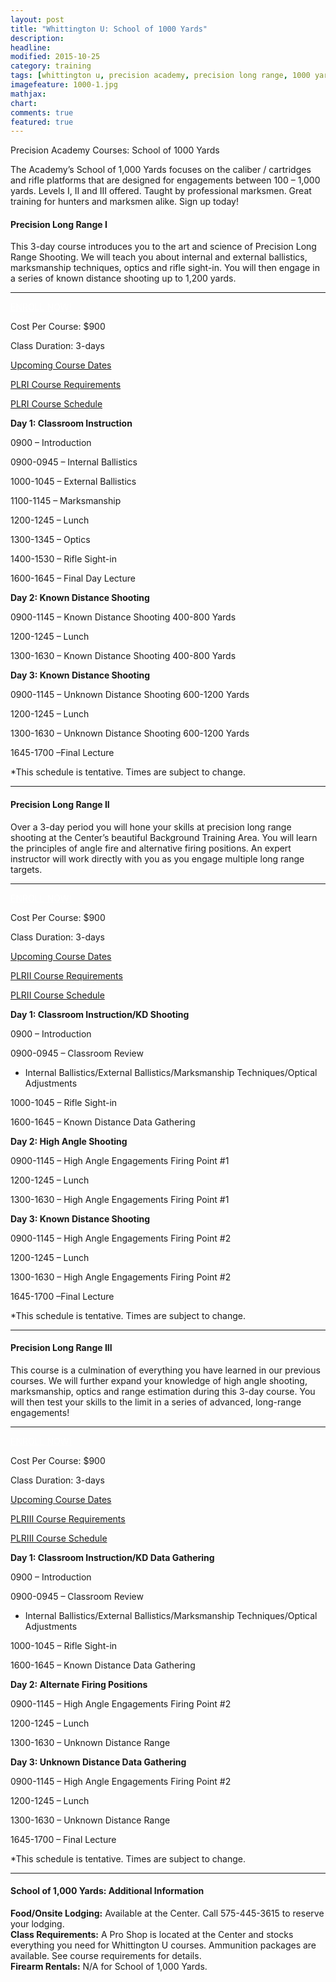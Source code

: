 ```yaml
---
layout: post
title: "Whittington U: School of 1000 Yards"
description: 
headline: 
modified: 2015-10-25
category: training
tags: [whittington u, precision academy, precision long range, 1000 yards, hunting, technical, course schedule]
imagefeature: 1000-1.jpg
mathjax: 
chart: 
comments: true
featured: true
---
```


Precision Academy Courses:  School of 1000 Yards

<p class="content-summary">The Academy’s School of 1,000 Yards focuses on the caliber / cartridges and rifle platforms that are designed for engagements between 100 – 1,000 yards.  Levels I, II and III offered.  Taught by professional marksmen.  Great training for hunters and marksmen alike.  Sign up today!</p>
				   
<h4>Precision Long Range I</h4>
<p>This 3-day course introduces you to the art and science of Precision Long Range Shooting. We will teach you about internal and external ballistics, marksmanship techniques, optics and rifle sight-in. You will then engage in a series of known distance shooting up to 1,200 yards.</p>
<hr />  
<p><a style="color: #fff;" href="http://nrawc.goemerchant-stores.com/Precision-Long-Range-I_p_90.html" target="_blank" class="btn btn-danger pull-right">ENROLL NOW!</a></p>
<p>Cost Per Course: $900</p>
<p>Class Duration: 3-days</p>
<p><a href="http://nrawc.goemerchant-stores.com/Precision-Long-Range-I_p_90.html" target="_blank">Upcoming Course Dates</a></p>
<p><a href="/training/whittington-u-course-requirements/" title="Course Requirements">PLRI Course Requirements</a></p>
<p><a href="#plrischedule" data-toggle="collapse">PLRI Course Schedule</a></p>
<div id="plrischedule" class="collapse">                            
<div class="well">                 
<p><strong>Day 1: Classroom Instruction</strong></p>
<p>0900 – Introduction</p>
<p>0900-0945 – Internal Ballistics</p>
<p>1000-1045 – External Ballistics</p>
<p>1100-1145 – Marksmanship</p>
<p>1200-1245 – Lunch</p>
<p>1300-1345 – Optics</p>
<p>1400-1530 – Rifle Sight-in</p>
<p>1600-1645 – Final Day Lecture</p>
</div>
<div class="well">                 
<p><strong>Day 2: Known Distance Shooting</strong></p>
<p>0900-1145 – Known Distance Shooting 400-800 Yards</p>
<p>1200-1245 – Lunch</p>
<p>1300-1630 – Known Distance Shooting 400-800 Yards</p>
</div>
<div class="well">                 
<p><strong>Day 3: Known Distance Shooting</strong></p>
<p>0900-1145 – Unknown Distance Shooting 600-1200 Yards</p>
<p>1200-1245 – Lunch</p>
<p>1300-1630 – Unknown Distance Shooting 600-1200 Yards</p>
<p>1645-1700 –Final Lecture</p>
<p>*This schedule is tentative.  Times are subject to change.</p>
</div>

<hr />  
     
<h4>Precision Long Range II</h4>
<p>Over a 3-day period you will hone your skills at precision long range shooting at the Center’s beautiful Background Training Area.  You will learn the principles of angle fire and alternative firing positions. An expert instructor will work directly with you as you engage multiple long range targets.</p>
<hr />        
<p><a style="color: #fff;" href="http://nrawc.goemerchant-stores.com/Precision-Long-Range-II_p_91.html" target="_blank" class="btn btn-danger pull-right">ENROLL NOW!</a></p>
<p>Cost Per Course: $900</p>
<p>Class Duration: 3-days</p>
<p><a href="http://nrawc.goemerchant-stores.com/Precision-Long-Range-II_p_91.html">Upcoming Course Dates</a></p>
<p><a href="/training/whittington-u-course-requirements/" title="Course Requirements">PLRII Course Requirements</a></p>
<p><a href="#plriischedule" data-toggle="collapse">PLRII Course Schedule</a></p>
<div id="plriischedule" class="collapse">                    
<div class="well">             
<p><strong>Day 1: Classroom Instruction/KD Shooting</strong></p>
<p>0900 – Introduction</p>
<p>0900-0945 – Classroom Review</p>
<ul>
<li>Internal Ballistics/External Ballistics/Marksmanship Techniques/Optical Adjustments</li>
</ul>
<p>1000-1045 – Rifle Sight-in</p>
<p>1600-1645 – Known Distance Data Gathering</p>
</div>
<div class="well">             
<p><strong>Day 2: High Angle Shooting</strong></p>
<p>0900-1145 – High Angle Engagements Firing Point #1</p>
<p>1200-1245 – Lunch</p>
<p>1300-1630 – High Angle Engagements Firing Point #1</p>
</div>
<div class="well">             
<p><strong>Day 3: Known Distance Shooting</strong></p>
<p>0900-1145 – High Angle Engagements Firing Point #2</p>
<p>1200-1245 – Lunch</p>
<p>1300-1630 – High Angle Engagements Firing Point #2</p>
<p>1645-1700 –Final Lecture</p>
<p>*This schedule is tentative.  Times are subject to change.</p>
</div>
</div>
<hr />  
     
<h4>Precision Long Range III</h4>
<p>This course is a culmination of everything you have learned in our previous courses. We will further expand your knowledge of high angle shooting, marksmanship, optics and range estimation during this 3-day course. You will then test your skills to the limit in a series of advanced, long-range engagements!</p>
<hr />        
<p><a style="color: #fff;" href="http://nrawc.goemerchant-stores.com/Precision-Long-Range-III_p_94.html" target="_blank" class="btn btn-danger pull-right">ENROLL NOW!</a></p>
<p>Cost Per Course: $900</p>
<p>Class Duration: 3-days</p>
<p><a href="http://nrawc.goemerchant-stores.com/Precision-Long-Range-III_p_94.html">Upcoming Course Dates</a></p>
<p><a href="/training/whittington-u-course-requirements/" title="Course Requirements">PLRIII Course Requirements</a></p>
<p><a href="#plriiischedule" data-toggle="collapse">PLRIII Course Schedule</a></p>
<div id="plriiischedule" class="collapse">                    
<div class="well">             
<p><strong>Day 1: Classroom Instruction/KD Data Gathering</strong></p>
<p>0900 – Introduction</p>
<p>0900-0945 – Classroom Review</p>
<ul>
<li>Internal Ballistics/External Ballistics/Marksmanship Techniques/Optical Adjustments</li>
</ul>
<p>1000-1045 – Rifle Sight-in</p>
<p>1600-1645 – Known Distance Data Gathering</p>
</div>
<div class="well">             
<p><strong>Day 2: Alternate Firing Positions </strong></p>
<p>0900-1145 – High Angle Engagements Firing Point #2</p>
<p>1200-1245 – Lunch</p>
<p>1300-1630 – Unknown Distance Range</p>
</div>
<div class="well">             
<p><strong>Day 3: Unknown Distance Data Gathering</strong></p>
<p>0900-1145 – High Angle Engagements Firing Point #2</p>
<p>1200-1245 – Lunch</p>
<p>1300-1630 – Unknown Distance Range</p>
<p>1645-1700 – Final Lecture</p>
<p>*This schedule is tentative.  Times are subject to change.</p>
</div>
</div>
 <hr />  
<h4>School of 1,000 Yards: Additional Information</h4>
<p><strong>Food/Onsite Lodging:</strong> Available at the Center. Call 575-445-3615 to reserve your lodging.<br /><strong>Class Requirements:</strong>  A Pro Shop is located at the Center and stocks everything you need for Whittington U courses.  Ammunition packages are available.  See course requirements for details.<br /><strong>Firearm Rentals:</strong>  N/A for School of 1,000 Yards.</p>
 
